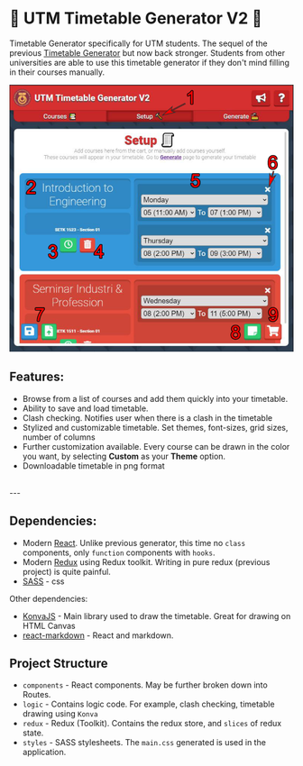 # 📅 UTM Timetable Generator V2 📅

Timetable Generator specifically for UTM students. The sequel of the previous [Timetable Generator](https://github.com/AdmiJW/UTM_Timetable_Generator) but now back stronger. Students from other universities are able to use this timetable generator if they don't mind filling in their courses manually.

![Screenshot of the application](/public/img/tutorial4_guide.png)

## Features:

* Browse from a list of courses and add them quickly into your timetable.
* Ability to save and load timetable. 
* Clash checking. Notifies user when there is a clash in the timetable
* Stylized and customizable timetable. Set themes, font-sizes, grid sizes, number of columns
* Further customization available. Every course can be drawn in the color you want, by selecting __Custom__ as your __Theme__ option.
* Downloadable timetable in png format

<br>
---
<br>

## Dependencies:

* Modern [React](https://reactjs.org/). Unlike previous generator, this time no `class` components, only `function` components with `hooks`.
* Modern [Redux](https://redux-toolkit.js.org/) using Redux toolkit. Writing in pure redux (previous project) is quite painful.
* [SASS](https://sass-lang.com/) - css

Other dependencies:

* [KonvaJS](https://konvajs.org/) - Main library used to draw the timetable. Great for drawing on HTML Canvas
* [react-markdown](https://github.com/remarkjs/react-markdown) - React and markdown.

## Project Structure

* `components` - React components. May be further broken down into Routes.
* `logic` - Contains logic code. For example, clash checking, timetable drawing using `Konva`
* `redux` - Redux (Toolkit). Contains the redux store, and `slices` of redux state.
* `styles` - SASS stylesheets. The `main.css` generated is used in the application.

<br>